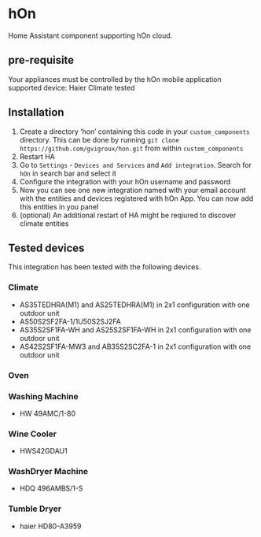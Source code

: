 # hOn
Home Assistant component supporting hOn cloud.

## pre-requisite
Your appliances must be controlled by the hOn mobile application
supported device: Haier Climate tested

## Installation

1. Create a directory ‘hon’ containing this code in your `custom_components` directory. This can be done by running `git clone https://github.com/gvigroux/hon.git` from within `custom_components`
2. Restart HA
3. Go to `Settings` - `Devices and Services` and `Add integration`. Search for `hOn` in search bar and select it
4. Configure the integration with your hOn username and password
5. Now you can see one new integration named with your email account with the entities and devices registered with hOn App. You can now add this entities in you panel
6. (optional) An additional restart of HA might be reqiured to discover climate entities

## Tested devices
This integration has been tested with the following devices.

### Climate
- AS35TEDHRA(M1) and AS25TEDHRA(M1) in 2x1 configuration with one outdoor unit
- AS50S2SF2FA-1/1U50S2SJ2FA
- AS35S2SF1FA-WH and AS25S2SF1FA-WH in 2x1 configuration with one outdoor unit
- AS42S2SF1FA-MW3 and AB35S2SC2FA-1 in 2x1 configuration with one outdoor unit

### Oven

### Washing Machine
- HW 49AMC/1-80

### Wine Cooler
- HWS42GDAU1


### WashDryer Machine
- HDQ 496AMBS/1-S

### Tumble Dryer
- haier HD80-A3959

